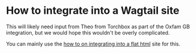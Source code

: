 # How to integrate into a Wagtail site

This will likely need input from Theo from Torchbox as part of the Oxfam GB integration, but we would hope this wouldn't be overly complicated.

You can mainly use the [how to on integrating into a flat html](integrate-into-html.md) site for this.
